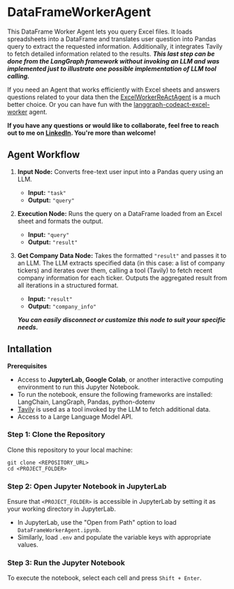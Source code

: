 # DataFrameWorkerAgent
This DataFrame Worker Agent lets you query Excel files. It loads spreadsheets into a DataFrame and translates user question into Pandas query to extract the requested information. Additionally, it integrates Tavily to fetch detailed information related to the results. _**This last step can be done from the LangGraph framework without invoking an LLM and was implemented just to illustrate one possible implementation of LLM tool calling.**_

If you need an Agent that works efficiently with Excel sheets and answers questions related to your data then the [ExcelWorkerReActAgent](https://github.com/jenyss/ExcelWorkerReActAgent) is a much better choice.
Or you can have fun with the [langgraph-codeact-excel-worker](https://github.com/jenyss/langgraph-codeact-excel-worker) agent.

**If you have any questions or would like to collaborate, feel free to reach out to me on [LinkedIn](https://www.linkedin.com/in/jenya-stoeva-60477249/). You're more than welcome!**

## Agent Workflow

1. **Input Node:** Converts free-text user input into a Pandas query using an LLM.

   - **Input:** `"task"`
   - **Output:** `"query"`

2. **Execution Node:** Runs the query on a DataFrame loaded from an Excel sheet and formats the output.

   - **Input:** `"query"`
   - **Output:** `"result"`

3. **Get Company Data Node:** Takes the formatted `"result"` and passes it to an LLM. The LLM extracts specified data (in this case: a list of company tickers) and iterates over them, calling a tool (Tavily) to fetch recent company information for each ticker. Outputs the aggregated result from all iterations in a structured format.

   - **Input:** `"result"`
   - **Output:** `"company_info"`
  
   _**You can easily disconnect or customize this node to suit your specific needs.**_

## Intallation

<b>Prerequisites</b>

* Access to <b>JupyterLab, Google Colab</b>, or another interactive computing environment to run this Jupyter Notebook.
* To run the notebook, ensure the following frameworks are installed: LangChain, LangGraph, Pandas, python-dotenv
* [Tavily](https://www.tavily.com) is used as a tool invoked by the LLM to fetch additional data.
* Access to a Large Language Model API.

### Step 1: Clone the Repository

Clone this repository to your local machine:
```
git clone <REPOSITORY_URL>
cd <PROJECT_FOLDER>
```

### Step 2: Open Jupyter Notebook in JupyterLab

Ensure that ```<PROJECT_FOLDER>``` is accessible in JupyterLab by setting it as your working directory in JupyterLab.
 * In JupyterLab, use the "Open from Path" option to load ```DataFrameWorkerAgent.ipynb```.
 * Similarly, load ```.env``` and populate the variable keys with appropriate values.

### Step 3: Run the Jupyter Notebook

To execute the notebook, select each cell and press ```Shift + Enter```.
